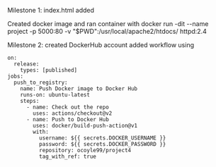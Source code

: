 Milestone 1: index.html added

Created docker image and ran container with 
docker run -dit --name project -p 5000:80 -v "$PWD":/usr/local/apache2/htdocs/ httpd:2.4

Milestone 2: created DockerHub account
added workflow using 

```name: Publish Docker image
on:
  release:
    types: [published]
jobs:
  push_to_registry:
    name: Push Docker image to Docker Hub
    runs-on: ubuntu-latest
    steps:
      - name: Check out the repo
        uses: actions/checkout@v2
      - name: Push to Docker Hub
        uses: docker/build-push-action@v1
        with:
          username: ${{ secrets.DOCKER_USERNAME }}
          password: ${{ secrets.DOCKER_PASSWORD }}
          repository: ocoyle99/project4
          tag_with_ref: true
```
